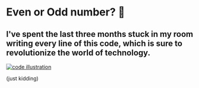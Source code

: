# Even or Odd number? 🤔
## I've spent the last three months stuck in my room writing every line of this code, which is sure to revolutionize the world of technology.

[![code illustration](https://media.discordapp.net/attachments/518839562005512231/1371978014560096368/image.png?ex=68251998&is=6823c818&hm=7d8c319586f9b07e4d2628214e5b3b840019db351b072985ecd5a59e1f06fb83&=&format=webp&quality=lossless&width=636&height=686)](/)

(just kidding)
